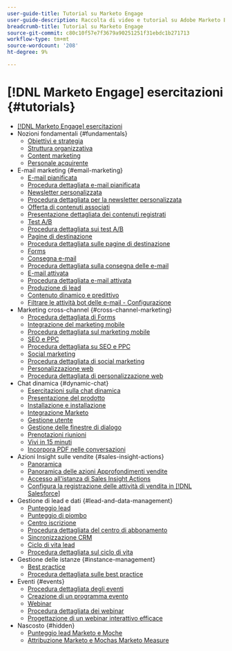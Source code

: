 ```yaml
---
user-guide-title: Tutorial su Marketo Engage
user-guide-description: Raccolta di video e tutorial su Adobe Marketo Engage.
breadcrumb-title: Tutorial su Marketo Engage
source-git-commit: c80c10f57e7f3679a90251251f31ebdc1b271713
workflow-type: tm+mt
source-wordcount: '208'
ht-degree: 9%

---
```



# [!DNL Marketo Engage] esercitazioni {#tutorials}

+ [[!DNL Marketo Engage] esercitazioni](overview.md)
+ Nozioni fondamentali {#fundamentals}
   + [Obiettivi e strategia](fundamentals/goals-and-strategy-learn.md)
   + [Struttura organizzativa](fundamentals/organizational-structure-learn.md)
   + [Content marketing](fundamentals/content-marketing-learn.md)
   + [Personale acquirente](fundamentals/buyer-personas-learn.md)
+ E-mail marketing {#email-marketing}
   + [E-mail pianificata](email-marketing/scheduled-email-learn.md)
   + [Procedura dettagliata e-mail pianificata](email-marketing/scheduled-email-watch.md)
   + [Newsletter personalizzata](email-marketing/personalized-newsletter-learn.md)
   + [Procedura dettagliata per la newsletter personalizzata](email-marketing/personalized-newsletter-watch.md)
   + [Offerta di contenuti associati](email-marketing/gated-content-offer-learn.md)
   + [Presentazione dettagliata dei contenuti registrati](email-marketing/gated-content-offer-watch.md)
   + [Test A/B](email-marketing/ab-testing-learn.md)
   + [Procedura dettagliata sui test A/B](email-marketing/ab-testing-watch.md)
   + [Pagine di destinazione ](email-marketing/landing-pages-learn.md)
   + [Procedura dettagliata sulle pagine di destinazione](email-marketing/landing-pages-watch.md)
   + [Forms](email-marketing/forms-learn.md)
   + [Consegna e-mail](email-marketing/email-deliverability-learn.md)
   + [Procedura dettagliata sulla consegna delle e-mail](email-marketing/email-deliverability-watch.md)
   + [E-mail attivata](email-marketing/triggered-email-learn.md)
   + [Procedura dettagliata e-mail attivata](email-marketing/triggered-email-watch.md)
   + [Produzione di lead](email-marketing/lead-nuturing-learn.md)
   + [Contenuto dinamico e predittivo](email-marketing/dynamic-and-predictive-content-learn.md)
   + [Filtrare le attività bot delle e-mail - Configurazione](filtering-email-bot-activities/setup.md)
+ Marketing cross-channel {#cross-channel-marketing}
   + [Procedura dettagliata di Forms](email-marketing/forms-watch.md)
   + [Integrazione del marketing mobile](cross-channel-marketing/mobile-marketing-learn.md)
   + [Procedura dettagliata sul marketing mobile](cross-channel-marketing/mobile-marketing-watch.md)
   + [SEO e PPC](cross-channel-marketing/seo-and-ppc-learn.md)
   + [Procedura dettagliata su SEO e PPC](cross-channel-marketing/seo-and-ppc-watch.md)
   + [Social marketing](cross-channel-marketing/social-marketing-learn.md)
   + [Procedura dettagliata di social marketing](cross-channel-marketing/social-marketing-watch.md)
   + [Personalizzazione web](cross-channel-marketing/web-personalization-learn.md)
   + [Procedura dettagliata di personalizzazione web](cross-channel-marketing/web-personalization-watch.md)
+ Chat dinamica {#dynamic-chat}
   + [Esercitazioni sulla chat dinamica](dynamic-chat/dynamic-chat-overview.md)
   + [Presentazione del prodotto](dynamic-chat/product-tour.md)
   + [Installazione e installazione](dynamic-chat/setup.md)
   + [Integrazione Marketo](dynamic-chat/marketo-integration.md)
   + [Gestione utente](dynamic-chat/user-management.md)
   + [Gestione delle finestre di dialogo](dynamic-chat/dialogue-management.md)
   + [Prenotazioni riunioni](dynamic-chat/meeting-booking.md)
   + [Vivi in 15 minuti](dynamic-chat/go-live-in-15-minutes.md)
   + [Incorpora PDF nelle conversazioni](dynamic-chat/document-cloud-integration.md)
+ Azioni Insight sulle vendite {#sales-insight-actions}
   + [Panoramica](sales-insight-actions/overview.md)
   + [Panoramica delle azioni Approfondimenti vendite](sales-insight-actions/sales-insight-actions-overview.md)
   + [Accesso all&#39;istanza di Sales Insight Actions](sales-insight-actions/accessing-your-sales-insight-actions-instance.md)
   + [Configura la registrazione delle attività di vendita in [!DNL Salesforce]](sales-insight-actions/configure-sales-activity-logging-to-salesforce.md)
+ Gestione di lead e dati {#lead-and-data-management}
   + [Punteggio lead](lead-and-data-management/lead-scoring-learn.md)
   + [Punteggio di piombo](lead-and-data-management/lead-scoring-watch.md)
   + [Centro iscrizione](lead-and-data-management/subscription-center-learn.md)
   + [Procedura dettagliata del centro di abbonamento](lead-and-data-management/subscription-center-watch.md)
   + [Sincronizzazione CRM](lead-and-data-management/crm-sync-learn.md)
   + [Ciclo di vita lead](lead-and-data-management/lead-lifecycle-learn.md)
   + [Procedura dettagliata sul ciclo di vita](lead-and-data-management/lead-lifecycle-watch.md)
+ Gestione delle istanze {#instance-management}
   + [Best practice](instance-management/best-practice-learn.md)
   + [Procedura dettagliata sulle best practice](instance-management/best-practice-watch.md)
+ Eventi {#events}
   + [Procedura dettagliata degli eventi](events/events-watch.md)
   + [Creazione di un programma evento](events/events-learn.md)
   + [Webinar](events/webinar-learn.md)
   + [Procedura dettagliata dei webinar](events/webinar-watch.md)
   + [Progettazione di un webinar interattivo efficace](events/design-an-effective-interactive-webinar.md)
+ Nascosto {#hidden}
   + [Punteggio lead Marketo e Moche](event-recordings/marketo-and-mochas/lead-scoring.md)
   + [Attribuzione Marketo e Mochas Marketo Measure](event-recordings/marketo-and-mochas/attribution.md)
